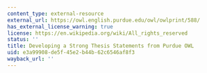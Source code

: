 ```yaml
---
content_type: external-resource
external_url: https://owl.english.purdue.edu/owl/owlprint/588/
has_external_license_warning: true
license: https://en.wikipedia.org/wiki/All_rights_reserved
status: ''
title: Developing a Strong Thesis Statements from Purdue OWL
uid: e3a99908-de5f-45e2-b44b-62c6546af8f3
wayback_url: ''
---
```

